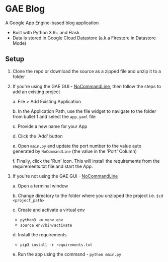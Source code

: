 # GAE Blog
A Google App Engine-based blog application 

 - Built with Python 3.9+ and Flask 
 - Data is stored in Google Cloud Datastore (a.k.a Firestore in Datastore Mode)

## Setup 
1. Clone the repo or download the source as a zipped file and unzip it to a folder
2. If you're using the GAE GUI - [NoCommandLine](https://nocommandline.com/), then follow the steps to add an existing project 

    a. File > Add Existing Application 
    
    b. In the Application Path, use the file widget to navigate to the folder from bullet 1 and select the `app.yaml` file 
    
    c. Provide a new name for your App 
    
    d. Click the 'Add' button 

    e. Open `main.py` and update the port number to the value auto generated by `NoCommandLine` (the value in the 'Port' Column) 
    
    f. Finally, click the 'Run' icon. This will install the requirements from the requirements.txt file and start the App.
    
3. If you're not using the GAE GUI - [NoCommandLine](https://nocommandline.com/)

    a. Open a terminal window 
    
    b. Change directory to the folder where you unzipped the project i.e. `$cd <project_path>` 
    
    c. Create and activate a virtual env
    
    - `python3 -m venv env` 
    - `source env/bin/activate`
    
    d. Install the requirements 
    
    - `pip3 install -r requirements.txt`
    
    e. Run the app using the command - `python main.py`
 

